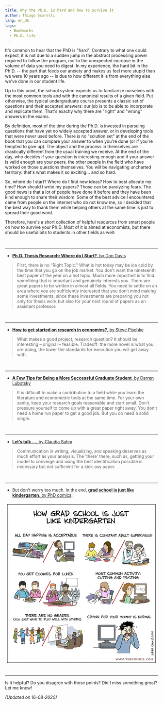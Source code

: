```yaml
---
title: Why the Ph.D. is hard and how to survive it
author: Thiago Scarelli
lang: en_US
tags:
  - Bookmarks
  - Ph.D. life
---
```


<p class="lead">It's common to hear that the PhD is "hard". Contrary to what one could expect, it is not due to a sudden jump in the abstract processing power required to follow the program, nor to the unexpected increase in the volume of data you need to digest. In my experience, the hard bit in the Ph.D. -- the part that feeds our anxiety and makes us feel more stupid than we were 10 years ago -- is due to how different it is from everything else we've done in our student life.</p>

<!--more-->

Up to this point, the school system expects us to familiarize ourselves with the most common tools and with the canonical results of a given field. Put otherwise, the typical undergraduate course presents a classic set of questions and their accepted answers: our job is to be able to incorporate and replicate them. That's exactly why there are "right" and "wrong" answers in the exams.

By definition, most of the time during the Ph.D. is invested in pursuing questions that have yet no widely accepted answer, or in developing tools that were never used before. There is no "solution set" at the end of the book that you can compare your answer to when you're done (or if you're tempted to give up). The object and the process in themselves are drastically different from the usual training we receive. At the end of the day, who decides if your question is interesting enough and if your answer is valid enough are your peers, the other people in the field who have worked on those questions themselves. You will be navigating uncharted territory: that's what makes it so exciting... and so hard.

So, where do I start? Where do I find new ideas? How to best allocate my time? How should I write my papers? Those can be paralyzing fears. The good news is that a lot of people have done it before and they have been kind enough to share their wisdom. Some of the best advice I encountered came from people on the internet who do not know me, so I decided that the best way to thank them while helping others at the same time is just to spread their good word.

Therefore, here's a short collection of helpful resources from smart people on how to survive your Ph.D. Most of it is aimed at economists, but there should be useful bits to students in other fields as well:

<br>
<hr>

- [**Ph.D. Thesis Research: Where do I Start?**, by Don Davis](http://www.columbia.edu/~drd28/Thesis%20Research.pdf)

<blockquote class="blockquote"> First, there is no "Right Topic." What is hot today may be ice cold by the time that you go on the job market. You don’t want the nineteenth best paper of the year on a hot topic. Much more important is to find something that is important and genuinely interests you. There are great papers to be written in almost all fields. You need to settle on an area where you are sufficiently interested that you don’t mind making some investments, since these investments are preparing you not only for thesis work but also for your next round of papers as an assistant professor. </blockquote>

<br>
<hr>

- [**How to get started on research in economics?**, by Steve Pischke](http://econ.lse.ac.uk/staff/spischke/phds/get_started.pdf)

<blockquote class="blockquote"> What makes a good project, research question? It should be interesting – original – feasible. Tradeoff: the more novel is what you are doing, the lower the standards for execution you will get away with.</blockquote>

<br>
<hr>

- [**A Few Tips for Being a More Successful Graduate Student**, by Darren Lubotsky](https://lubotsky.weebly.com/uploads/2/3/1/7/23178366/a_few_tips_for_being_a_more_successful_graduate_student_darren_lubotsky.pdf)

<blockquote class="blockquote"> It is difficult to make a contribution to a field while you learn the literature and econometric tools at the same time. For your own sanity, keep your research goals reasonable and start small. Don't pressure yourself to come up with a great paper right away. You don’t need a home run paper to get a good job. But you do need a solid single. </blockquote>

<br>
<hr>

- [**Let’s talk …**, by Claudia Sahm](http://macromomblog.com/2019/09/01/lets-talk/)

<blockquote class="blockquote"> Communication in writing, visualizing, and speaking deserves as much effort as your analysis. The 'there' there, such as, getting your model to converge and using the best identification possible is necessary but not sufficient for a kick-ass paper.</blockquote>

<br>
<hr>

- But don't worry too much. In the end, [**grad school is just like kindergarten**, by PhD comics](http://phdcomics.com/comics/archive.php?comicid=1286).

<div class="text-center">
<img src="../docs/phd030110s.gif" class="img-fluid">
</div>

<br>
<hr>

Is it helpful? Do you disagree with those points? Did I miss something great? Let me know!

*(Updated on 16-08-2020)*
